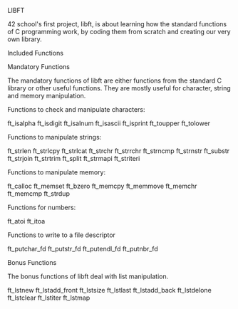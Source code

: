 LIBFT

42 school's first project, libft, is about learning how the standard functions of C programming work, by coding them from scratch and creating our very own library.

Included Functions

Mandatory Functions

The mandatory functions of libft are either functions from the standard C library or other useful functions. They are mostly useful for character, string and memory manipulation.

Functions to check and manipulate characters:

ft_isalpha
ft_isdigit
ft_isalnum
ft_isascii
ft_isprint
ft_toupper
ft_tolower

Functions to manipulate strings:

ft_strlen
ft_strlcpy
ft_strlcat
ft_strchr
ft_strrchr
ft_strncmp
ft_strnstr
ft_substr
ft_strjoin
ft_strtrim
ft_split
ft_strmapi
ft_striteri

Functions to manipulate memory:

ft_calloc
ft_memset
ft_bzero
ft_memcpy
ft_memmove
ft_memchr
ft_memcmp
ft_strdup

Functions for numbers:

ft_atoi
ft_itoa

Functions to write to a file descriptor

ft_putchar_fd
ft_putstr_fd
ft_putendl_fd
ft_putnbr_fd

Bonus Functions

The bonus functions of libft deal with list manipulation.

ft_lstnew
ft_lstadd_front
ft_lstsize
ft_lstlast
ft_lstadd_back
ft_lstdelone
ft_lstclear
ft_lstiter
ft_lstmap
